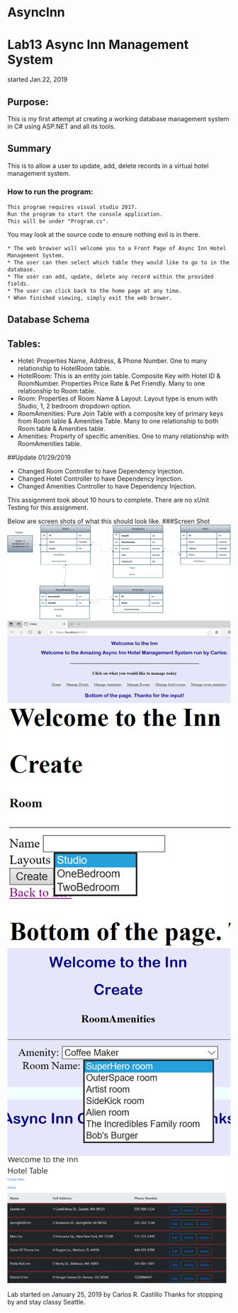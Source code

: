 # AsyncInn

# Lab13 Async Inn Management System
started Jan.22, 2019

## Purpose:
This is my first attempt at creating a working database management system in C# using ASP.NET and all its tools.

## Summary
This is to allow a user to update, add, delete records in a virtual hotel management system.

### How to run the program:
```
This program requires visual studio 2017.
Run the program to start the console application.
This will be under "Program.cs".
```

You may look at the source code to ensure nothing evil is in there.
```
* The web browser will welcome you to a Front Page of Async Inn Hotel Management System.
* The user can then select which table they would like to go to in the database.
* The user can add, update, delete any record within the provided fields.
* The user can click back to the home page at any time.
* When finished viewing, simply exit the web brower.
```

## Database Schema
## Tables:
* Hotel: Properties Name, Address, & Phone Number.  One to many relationship to HotelRoom table.
* HotelRoom: This is an entity join table.  Composite Key with Hotel ID & RoomNumber.  Properties Price Rate & Pet Friendly.  Many to one relationship to Room table.
* Room: Properties of Room Name & Layout.  Layout type is enum with Studio, 1, 2 bedroom dropdown option.
* RoomAmenities: Pure Join Table with a composite key of primary keys from Room table & Amenities Table. Many to one relationship to both Room table & Amenities table.
* Amenities: Property of specific amenities.  One to many relationship with RoomAmenities table.

##Update 01/29/2019
* Changed Room Controller to have Dependency Injection.
* Changed Hotel Controller to have Dependency Injection.
* Changed Amenities Controller to have Dependency Injection.

This assignment took about 10 hours to complete.  There are no xUnit Testing for this assignment.

Below are screen shots of what this should look like.
###Screen Shot 
![](Assets/SchemaHotel.png?raw=true)
![](Assets/Home.PNG?raw=true)
![](Assets/DropDown.PNG?raw=true)
![](Assets/DropDown2.PNG?raw=true)
![](Assets/HotelTable.PNG?raw=true)

Lab started on January 25, 2019 by Carlos R. Castillo
Thanks for stopping by and stay classy Seattle.
